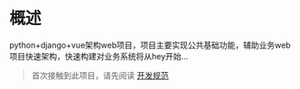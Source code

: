 # 概述

python+django+vue架构web项目，项目主要实现公共基础功能，辅助业务web项目快速架构，快速构建对业务系统将从hey开始...








> 首次接触到此项目，请先阅读 [开发规范](start.py)
